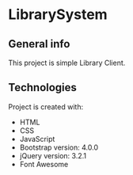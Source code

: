# LibrarySystem

## General info
This project is simple Library Client.

## Technologies
Project is created with:
* HTML
* CSS
* JavaScript
* Bootstrap version: 4.0.0
* jQuery version: 3.2.1
* Font Awesome
